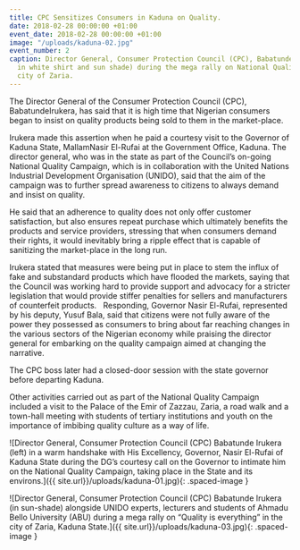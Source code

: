 ```yaml
---
title: CPC Sensitizes Consumers in Kaduna on Quality.
date: 2018-02-28 00:00:00 +01:00
event_date: 2018-02-28 00:00:00 +01:00
image: "/uploads/kaduna-02.jpg"
event_number: 2
caption: Director General, Consumer Protection Council (CPC), Babatunde Irukera (centre,
  in white shirt and sun shade) during the mega rally on National Quality, in the
  city of Zaria.
---
```


The Director General of the Consumer Protection Council (CPC),
BabatundeIrukera, has said that it is high time that Nigerian consumers
began to insist on quality products being sold to them in the market-place.

Irukera made this assertion when he paid a courtesy visit to the Governor of Kaduna State, MallamNasir El-Rufai at the Government Office, Kaduna. The director general, who was in the state as part of the Council’s on-going National Quality Campaign, which is in collaboration with the United Nations Industrial Development Organisation (UNIDO), said that the aim of the campaign was to further spread awareness to citizens to always demand and insist on quality.

He said that an adherence to quality does not only offer customer satisfaction, but also ensures repeat purchase which ultimately benefits the products and service providers, stressing that when consumers demand their rights, it would inevitably bring a ripple effect that is capable of sanitizing the market-place in the long run.

Irukera stated that measures were being put in place to stem the influx of fake and substandard products which have flooded the markets, saying that the Council was working hard to provide support and advocacy for a stricter legislation that would provide stiffer penalties for sellers and manufacturers of counterfeit products.
 
Responding, Governor Nasir El-Rufai, represented by his deputy, Yusuf Bala, said that citizens were not fully aware of the power they possessed as consumers to bring about far reaching changes in the various sectors of the Nigerian economy while praising the director general for embarking on the quality campaign aimed at changing the narrative.

The CPC boss later had a closed-door session with the state governor before departing Kaduna.

Other activities carried out as part of the National Quality Campaign included a visit to the Palace of the Emir of Zazzau, Zaria, a road walk and a town-hall meeting with students of tertiary institutions and youth on the importance of imbibing quality culture as a way of life.

!\[Director General, Consumer Protection Council (CPC) Babatunde Irukera (left) in a warm handshake with His Excellency, Governor, Nasir El-Rufai of Kaduna State during the DG’s courtesy call on the Governor to intimate him on the National Quality Campaign, taking place in the State and its environs.\]({{ site.url}}/uploads/kaduna-01.jpg){: .spaced-image }

![Director General, Consumer Protection Council (CPC) Babatunde Irukera (in sun-shade) alongside UNIDO experts, lecturers and students of Ahmadu Bello University (ABU) during a mega rally on “Quality is everything” in the city of Zaria, Kaduna State.\]({{ site.url}}/uploads/kaduna-03.jpg){: .spaced-image }